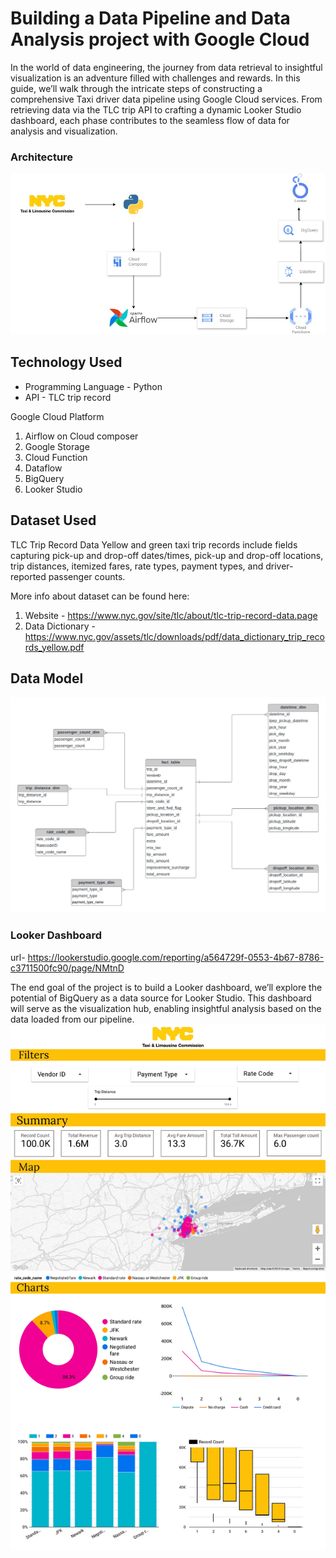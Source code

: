 # Building a Data Pipeline and Data Analysis project with Google Cloud

In the world of data engineering, the journey from data retrieval to insightful visualization is an adventure filled with challenges and rewards. In this guide, we’ll walk through the intricate steps of constructing a comprehensive Taxi driver data pipeline using Google Cloud services. From retrieving data via the TLC trip API to crafting a dynamic Looker Studio dashboard, each phase contributes to the seamless flow of data for analysis and visualization.

### Architecture

![Architecture](https://github.com/srsomub/Data-pipeline-using-GCP/blob/986dbc7e497135a7f36af9d2381960c388005e35/architecture.jpg)

## Technology Used
- Programming Language - Python
- API - TLC trip record

Google Cloud Platform
1. Airflow on Cloud composer
2. Google Storage
3. Cloud Function
4. Dataflow
5. BigQuery
6. Looker Studio


## Dataset Used
TLC Trip Record Data
Yellow and green taxi trip records include fields capturing pick-up and drop-off dates/times, pick-up and drop-off locations, trip distances, itemized fares, rate types, payment types, and driver-reported passenger counts. 
 

More info about dataset can be found here:
1. Website - https://www.nyc.gov/site/tlc/about/tlc-trip-record-data.page
2. Data Dictionary - https://www.nyc.gov/assets/tlc/downloads/pdf/data_dictionary_trip_records_yellow.pdf



## Data Model
<img src="data_model.jpeg">
 
### Looker Dashboard 
url- https://lookerstudio.google.com/reporting/a564729f-0553-4b67-8786-c3711500fc90/page/NMtnD

The end goal of the project is to build a Looker dashboard, we’ll explore the potential of BigQuery as a data source for Looker Studio. This dashboard will serve as the visualization hub, enabling insightful analysis based on the data loaded from our pipeline.
![Looker](https://github.com/srsomub/Data-pipeline-using-GCP/blob/main/Data_Analytics_Looker.jpg)

